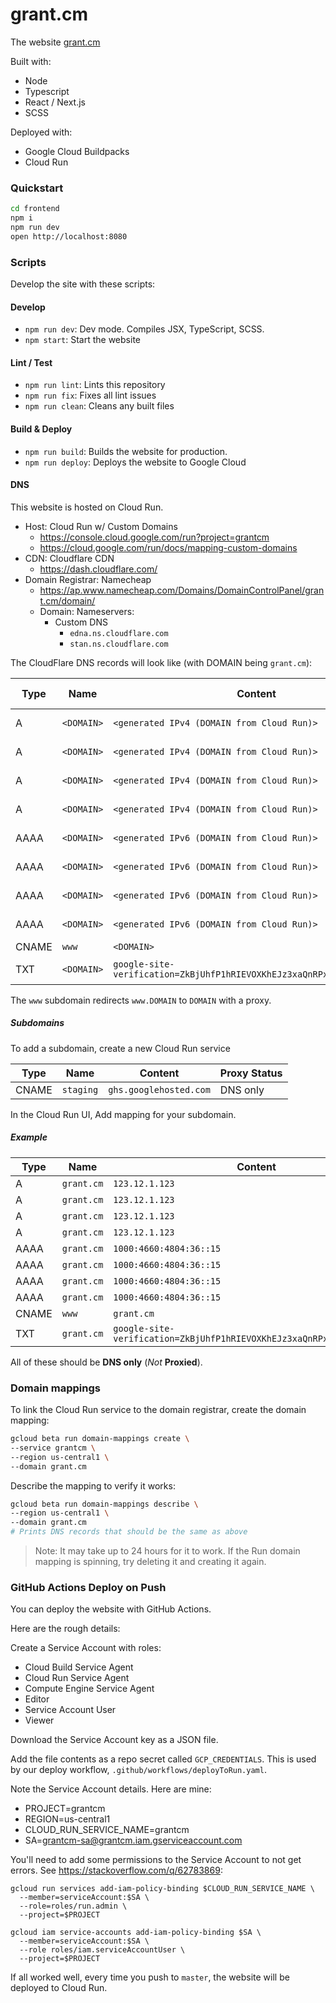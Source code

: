 # grant.cm

The website [grant.cm](http://grant.cm)

Built with:
- Node
- Typescript
- React / Next.js
- SCSS

Deployed with:
- Google Cloud Buildpacks
- Cloud Run

### Quickstart

```sh
cd frontend
npm i
npm run dev
open http://localhost:8080
```

### Scripts

Develop the site with these scripts:

#### Develop

- `npm run dev`: Dev mode. Compiles JSX, TypeScript, SCSS.
- `npm start`: Start the website

#### Lint / Test

- `npm run lint`: Lints this repository
- `npm run fix`: Fixes all lint issues
- `npm run clean`: Cleans any built files

#### Build & Deploy

- `npm run build`: Builds the website for production.
- `npm run deploy`: Deploys the website to Google Cloud

#### DNS

This website is hosted on Cloud Run.

- Host: Cloud Run w/ Custom Domains
  - https://console.cloud.google.com/run?project=grantcm
  - https://cloud.google.com/run/docs/mapping-custom-domains
- CDN: Cloudflare CDN
  - https://dash.cloudflare.com/
- Domain Registrar: Namecheap
  - https://ap.www.namecheap.com/Domains/DomainControlPanel/grant.cm/domain/
  - Domain: Nameservers:
    - Custom DNS
      - `edna.ns.cloudflare.com`
      - `stan.ns.cloudflare.com`

The CloudFlare DNS records will look like (with DOMAIN being `grant.cm`):

| Type | Name | Content | Proxy Status |
| --- | --- | --- | --- |
| A | `<DOMAIN>` | `<generated IPv4 (DOMAIN from Cloud Run)>` | DNS Only |
| A | `<DOMAIN>` | `<generated IPv4 (DOMAIN from Cloud Run)>` | DNS Only |
| A | `<DOMAIN>` | `<generated IPv4 (DOMAIN from Cloud Run)>` | DNS Only |
| A | `<DOMAIN>` | `<generated IPv4 (DOMAIN from Cloud Run)>` | DNS Only |
| AAAA | `<DOMAIN>` | `<generated IPv6 (DOMAIN from Cloud Run)>` | DNS Only |
| AAAA | `<DOMAIN>` | `<generated IPv6 (DOMAIN from Cloud Run)>` | DNS Only |
| AAAA | `<DOMAIN>` | `<generated IPv6 (DOMAIN from Cloud Run)>` | DNS Only |
| AAAA | `<DOMAIN>` | `<generated IPv6 (DOMAIN from Cloud Run)>` | DNS Only |
| CNAME | `www` | `<DOMAIN>`  | Proxied |
| TXT | `<DOMAIN>` | `google-site-verification=ZkBjUhfP1hRIEVOXKhEJz3xaQnRPx_8NUxxy9mFX9x0` | DNS Only |

The `www` subdomain redirects `www.DOMAIN` to `DOMAIN` with a proxy.

##### Subdomains

To add a subdomain, create a new Cloud Run service

| Type | Name | Content | Proxy Status |
| --- | --- | --- | --- |
| CNAME | `staging` | `ghs.googlehosted.com` | DNS only

In the Cloud Run UI, Add mapping for your subdomain.

##### Example

| Type | Name | Content |
| --- | --- | --- |
| A | `grant.cm` | `123.12.1.123` |
| A | `grant.cm` | `123.12.1.123` |
| A | `grant.cm` | `123.12.1.123` |
| A | `grant.cm` | `123.12.1.123` |
| AAAA | `grant.cm` | `1000:4660:4804:36::15` |
| AAAA | `grant.cm` | `1000:4660:4804:36::15` |
| AAAA | `grant.cm` | `1000:4660:4804:36::15` |
| AAAA | `grant.cm` | `1000:4660:4804:36::15` |
| CNAME | `www` | `grant.cm` |
| TXT | `grant.cm` | `google-site-verification=ZkBjUhfP1hRIEVOXKhEJz3xaQnRPx_8NUxxy9mFX9x0` |

All of these should be **DNS only** (*Not* **Proxied**).

### Domain mappings

To link the Cloud Run service to the domain registrar, create the domain mapping:

```sh
gcloud beta run domain-mappings create \
--service grantcm \
--region us-central1 \
--domain grant.cm
```

Describe the mapping to verify it works:

```sh
gcloud beta run domain-mappings describe \
--region us-central1 \
--domain grant.cm
# Prints DNS records that should be the same as above
```

> Note: It may take up to 24 hours for it to work. If the Run domain mapping is spinning, try deleting it and creating it again.

### GitHub Actions Deploy on Push

You can deploy the website with GitHub Actions.

Here are the rough details:

Create a Service Account with roles:
- Cloud Build Service Agent
- Cloud Run Service Agent
- Compute Engine Service Agent
- Editor
- Service Account User
- Viewer

Download the Service Account key as a JSON file.

Add the file contents as a repo secret called `GCP_CREDENTIALS`. This is used by our deploy workflow, `.github/workflows/deployToRun.yaml`.

Note the Service Account details. Here are mine:
- PROJECT=grantcm
- REGION=us-central1
- CLOUD_RUN_SERVICE_NAME=grantcm
- SA=grantcm-sa@grantcm.iam.gserviceaccount.com

You'll need to add some permissions to the Service Account to not get errors. See https://stackoverflow.com/q/62783869:

```
gcloud run services add-iam-policy-binding $CLOUD_RUN_SERVICE_NAME \
  --member=serviceAccount:$SA \
  --role=roles/run.admin \
  --project=$PROJECT

gcloud iam service-accounts add-iam-policy-binding $SA \
  --member=serviceAccount:$SA \
  --role roles/iam.serviceAccountUser \
  --project=$PROJECT
```

If all worked well, every time you push to `master`, the website will be deployed to Cloud Run.
